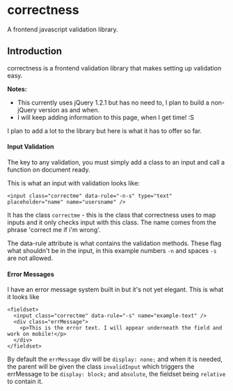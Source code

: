 # correctness
A frontend javascript validation library.

## Introduction

correctness is a frontend validation library that makes setting up validation easy.

**Notes:**
* This currently uses jQuery 1.2.1 but has no need to, I plan to build a non-jQuery version as and when.
* I will keep adding information to this page, when I get time! :S

I plan to add a lot to the library but here is what it has to offer so far.

#### Input Validation

The key to any validation, you must simply add a class to an input and call a function on document ready.

This is what an input with validation looks like:

    <input class="correctme" data-rule="-n-s" type="text" placeholder="name" name="usersname" />

It has the class `correctme` - this is the class that correctness uses to map inputs and it only checks input with this class. The name comes from the phrase 'correct me if i'm wrong'.

The data-rule attribute is what contains the validation methods. These flag what shouldn't be in the input, in this example numbers `-n` and spaces `-s` are not allowed.

#### Error Messages

I have an error message system built in but it's not yet elegant. This is what it looks like

    <fieldset>
      <input class="correctme" data-rule="-s" name="example-text" />
      <div class="errMessage">
        <p>This is the error text. I will appear underneath the field and work on mobile!</p>
      </div>
    </fieldset>

By default the `errMessage` div will be `display: none;` and when it is needed, the parent will be given the class `invalidInput` which triggers the errMessage to be `display: block;` and `absolute`, the fieldset being `relative` to contain it.

